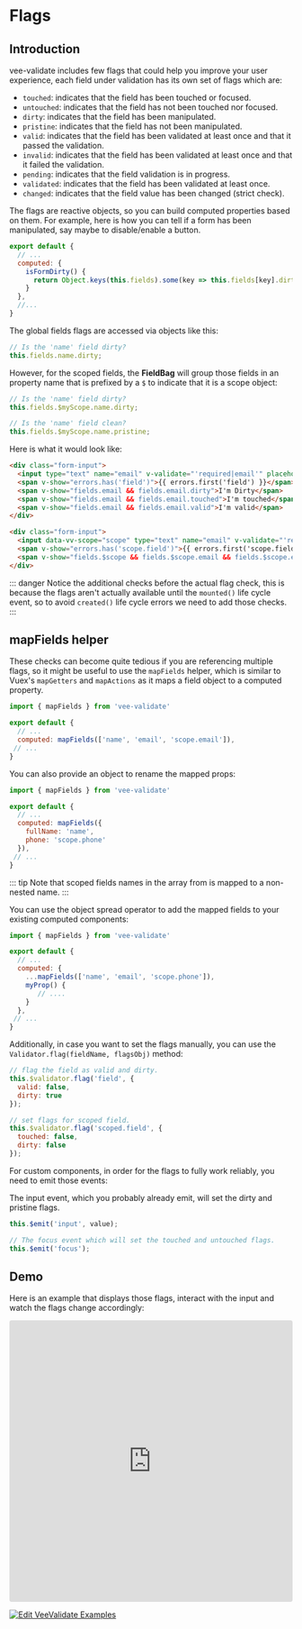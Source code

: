 # Flags

## Introduction

vee-validate includes few flags that could help you improve your user experience, each field under validation has its own set of flags which are:

- `touched`: indicates that the field has been touched or focused.
- `untouched`: indicates that the field has not been touched nor focused.
- `dirty`: indicates that the field has been manipulated.
- `pristine`: indicates that the field has not been manipulated.
- `valid`: indicates that the field has been validated at least once and that it passed the validation.
- `invalid`: indicates that the field has been validated at least once and that it failed the validation.
- `pending`: indicates that the field validation is in progress.
- `validated`: indicates that the field has been validated at least once.
- `changed`: indicates that the field value has been changed (strict check).

The flags are reactive objects, so you can build computed properties based on them. For example, here is how you can tell if a form has been manipulated, say maybe to disable/enable a button.

```js
export default {
  // ...
  computed: {
    isFormDirty() {
      return Object.keys(this.fields).some(key => this.fields[key].dirty);
    }
  },
  //...
}
```

The global fields flags are accessed via objects like this:

```js
// Is the 'name' field dirty?
this.fields.name.dirty;
```

However, for the scoped fields, the **FieldBag** will group those fields in an property name that is prefixed by a `$` to indicate that it is a scope object:

```js
// Is the 'name' field dirty?
this.fields.$myScope.name.dirty;

// Is the 'name' field clean?
this.fields.$myScope.name.pristine;
```

Here is what it would look like:

```html
<div class="form-input">
  <input type="text" name="email" v-validate="'required|email'" placeholder="Email">
  <span v-show="errors.has('field')">{{ errors.first('field') }}</span>
  <span v-show="fields.email && fields.email.dirty">I'm Dirty</span>
  <span v-show="fields.email && fields.email.touched">I'm touched</span>
  <span v-show="fields.email && fields.email.valid">I'm valid</span>
</div>
```

```html
<div class="form-input">
  <input data-vv-scope="scope" type="text" name="email" v-validate="'required|email'" placeholder="Email">
  <span v-show="errors.has('scope.field')">{{ errors.first('scope.field') }}</span>
  <span v-show="fields.$scope && fields.$scope.email && fields.$scope.email.dirty">I'm Dirty</span>
</div>
```

::: danger
  Notice the additional checks before the actual flag check, this is because the flags aren't actually available until the `mounted()` life cycle event, so to avoid `created()` life cycle errors we need to add those checks.
:::

## mapFields helper

These checks can become quite tedious if you are referencing multiple flags, so it might be useful to use the `mapFields` helper, which is similar to Vuex's `mapGetters` and `mapActions` as it maps a field object to a computed property.

```js
import { mapFields } from 'vee-validate'

export default {
  // ...
  computed: mapFields(['name', 'email', 'scope.email']),
 // ...
}
```

You can also provide an object to rename the mapped props:

```js
import { mapFields } from 'vee-validate'

export default {
  // ...
  computed: mapFields({
    fullName: 'name',
    phone: 'scope.phone'
  }),
 // ...
}
```

::: tip
  Note that scoped fields names in the array from is mapped to a non-nested name.
:::

You can use the object spread operator to add the mapped fields to your existing computed components:

```js
import { mapFields } from 'vee-validate'

export default {
  // ...
  computed: {
    ...mapFields(['name', 'email', 'scope.phone']),
    myProp() {
       // ....
    }
  },
 // ...
}
```

Additionally, in case you want to set the flags manually, you can use the `Validator.flag(fieldName, flagsObj)` method:

```js
// flag the field as valid and dirty.
this.$validator.flag('field', {
  valid: false,
  dirty: true
});

// set flags for scoped field.
this.$validator.flag('scoped.field', {
  touched: false,
  dirty: false
});
```

For custom components, in order for the flags to fully work reliably, you need to emit those events:

The input event, which you probably already emit, will set the dirty and pristine flags.

```js
this.$emit('input', value);

// The focus event which will set the touched and untouched flags.
this.$emit('focus');
```

## Demo

Here is an example that displays those flags, interact with the input and watch the flags change accordingly:

<iframe src="https://codesandbox.io/embed/y3504yr0l1?initialpath=%2F%23%2Fflags&module=%2Fsrc%2Fcomponents%2FFlags.vue&view=preview" style="width:100%; height:500px; border:0; border-radius: 4px; overflow:hidden;" sandbox="allow-modals allow-forms allow-popups allow-scripts allow-same-origin"></iframe>

[![Edit VeeValidate Examples](https://codesandbox.io/static/img/play-codesandbox.svg)](https://codesandbox.io/s/y3504yr0l1?initialpath=%2F%23%2Fflags&module=%2Fsrc%2Fcomponents%2FFlags.vue)
